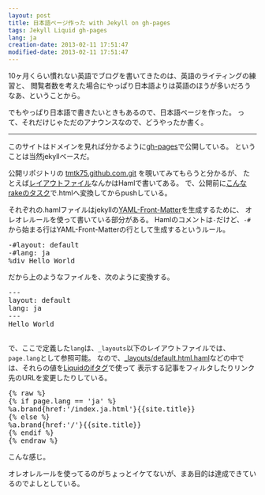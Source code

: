 ```yaml
---
layout: post
title: 日本語ページ作った with Jekyll on gh-pages
tags: Jekyll Liquid gh-pages
lang: ja
creation-date: 2013-02-11 17:51:47
modified-date: 2013-02-11 17:51:47
---
```

10ヶ月くらい慣れない英語でブログを書いてきたのは、英語のライティングの練習と、
閲覧者数を考えた場合にやっぱり日本語よりは英語のほうが多いだろうなあ、ということから。

でもやっぱり日本語で書きたいときもあるので、日本語ページを作った。
って、それだけじゃただのアナウンスなので、どうやったか書く。

<hr>

このサイトはドメインを見れば分かるように[gh-pages][gh-pages]で公開している。
ということは当然jekyllベースだ。

公開リポジトリの [tmtk75.github.com.git][tmtk75.github.com] を覗いてみてもらうと分かるが、
たとえば[レイアウトファイル][_layouts]なんかはHamlで書いてある。
で、公開前に[こんなrakeのタスク][rake-task]で.htmlへ変換してからpushしている。

  [gh-pages]: http://pages.github.com/
  [tmtk75.github.com]: http://github.com/tmtk75/tmtk75.github.com.git
  [_layouts]: https://github.com/tmtk75/tmtk75.github.com/tree/master/_layouts
  [rake-task]: https://github.com/tmtk75/tmtk75.github.com/blob/master/Rakefile#L8
  [yaml-fm]: https://github.com/mojombo/jekyll/wiki/yaml-front-matter 

それぞれの.hamlファイルはjekyllの[YAML-Front-Matter][yaml-fm]を生成するために、
オレオレルールを使って書いている部分がある。
Hamlのコメントは`-`だけど、`-#`から始まる行はYAML-Front-Matterの行として生成するというルール。

<pre class='brush: ruby'>
-#layout: default
-#lang: ja
%div Hello World
</pre>

だから上のようなファイルを、次のように変換する。

<pre class='brush: ruby'>
---
layout: default
lang: ja
---
<div>Hello World</div>
</pre>

で、ここで定義した`lang`は、`_layouts`以下のレイアウトファイルでは、`page.lang`として参照可能。
なので、[_layouts/default.html.haml][default]などの中では、それらの値を[Liquidのifタグ][liquid-if]で使って
表示する記事をフィルタしたりリンク先のURLを変更したりしている。

  [default]: https://github.com/tmtk75/tmtk75.github.com/blob/master/_layouts/default.html.haml
  [liquid-if]: https://github.com/Shopify/liquid/wiki/Liquid-for-Designers

<pre class='brush: ruby'>
{% raw %}
{% if page.lang == 'ja' %}
%a.brand{href:'/index.ja.html'}{{site.title}}
{% else %}
%a.brand{href:'/'}{{site.title}}
{% endif %}
{% endraw %}
</pre>

こんな感じ。

オレオレルールを使ってるのがちょっとイケてないが、まあ目的は達成できているのでよしとしている。
